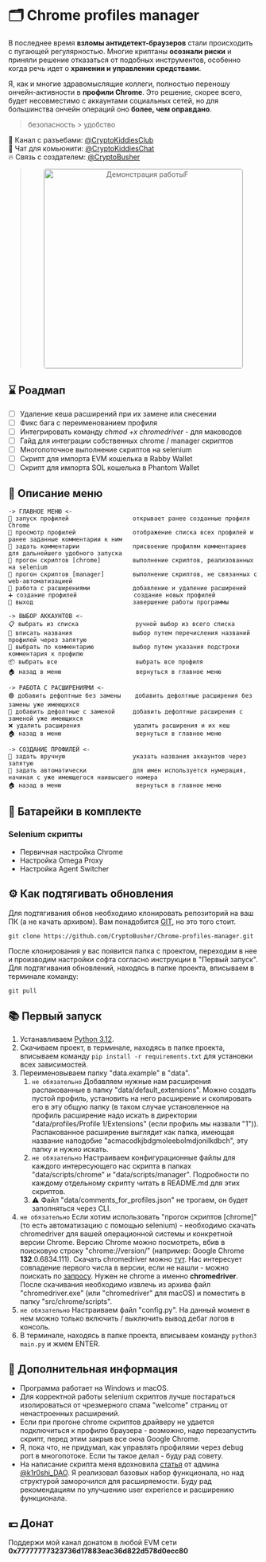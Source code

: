 # 🗂️ Chrome profiles manager

В последнее время **взломы антидетект-браузеров** стали происходить с пугающей регулярностью. Многие криптаны **осознали риски** и приняли решение отказаться от подобных инструментов, особенно когда речь идет о **хранении и управлении средствами**.

Я, как и многие здравомыслящие коллеги, полностью переношу ончейн-активности в **профили Chrome**.
Это решение, скорее всего, будет несовместимо с аккаунтами социальных сетей, но для большинства ончейн операций оно **более, чем оправдано**.  

> безопасность > удобство

🚀 Канал с разъебами: [@CryptoKiddiesClub](https://t.me/CryptoKiddiesClub)  
💬 Чат для комьюнити: [@CryptoKiddiesChat](https://t.me/CryptoKiddiesChat)  
🔥 Связь с создателем: [@CryptoBusher](https://t.me/CryptoBusher)

><p align="center">
>  <img src="assets/demo.gif" width="400" alt="Демонстрация работыF" style="border: 1px solid #ccc; border-radius: 5px;">
></p>

## ⌛ Роадмап
- [ ] Удаление кеша расширений при их замене или снесении
- [ ] Фикс бага с переименованием профиля
- [ ] Интегрировать команду _chmod +x chromedriver_ - для маководов
- [ ] Гайд для интеграции собственных chrome / manager скриптов
- [ ] Многопоточное выполнение скриптов на selenium
- [ ] Скрипт для импорта EVM кошелька в Rabby Wallet
- [ ] Скрипт для импорта SOL кошелька в Phantom Wallet

## 🎯 **Описание меню**

    -> ГЛАВНОЕ МЕНЮ <-
    🚀 запуск профилей                  открывает ранее созданные профиля Chrome
    📖 просмотр профилей                отображение списка всех профилей и ранее заданные комментарии к ним
    📝 задать комментарии               присвоение профилям комментариев для дальнейшего удобного запуска
    🤖 прогон скриптов [chrome]         выполнение скриптов, реализованных на selenium
    🤖 прогон скриптов [manager]        выполнение скриптов, не связанных с web-автоматизацией
    🧩 работа с расширениями            добавление и удаление расширений
    ➕ создание профилей                создание новых профилей
    🚪 выход                            завершение работы программы

    -> ВЫБОР АККАУНТОВ <-
    📋 выбрать из списка                ручной выбор из всего списка
    📝 вписать названия                 выбор путем перечисления названий профилей через запятую
    📒 выбрать по комментарию           выбор путем указания подстроки комментария к профилю
    📦 выбрать все                      выбрать все профиля
    🏠 назад в меню                     вернуться в главное меню

    -> РАБОТА С РАСШИРЕНИЯМИ <-
    🟢 добавить дефолтные без замены    добавить дефолтные расширения без замены уже имеющихся
    🔴 добавить дефолтные с заменой     добавить дефолтные расширения с заменой уже имеющихся
    ❌ удалить расширения               удалить расширения и их кеш
    🏠 назад в меню                     вернуться в главное меню

    -> СОЗДАНИЕ ПРОФИЛЕЙ <-
    📝 задать вручную                   указать названия аккаунтов через запятую
    🤖 задать автоматически             для имен используется нумерация, начиная с уже имеющегося наивысшего номера
    🏠 назад в меню                     вернуться в главное меню

## 🔋 Батарейки в комплекте
### Selenium скрипты
- Первичная настройка Chrome
- Настройка Omega Proxy
- Настройка Agent Switcher

## ⚙️ Как подтягивать обновления
Для подтягивания обнов необходимо клонировать репозиторий на ваш ПК (а не качать архивом). Вам понадобится [GIT](https://git-scm.com/), но это того стоит.
```
git clone https://github.com/CryptoBusher/Chrome-profiles-manager.git
```

После клонирования у вас появится папка с проектом, переходим в нее и производим настройки софта согласно инструкции в "Первый запуск". Для подтягивания обновлений, находясь в папке проекта, вписываем в терминале команду:
```
git pull
```

## 📚 Первый запуск
1. Устанавливаем [Python 3.12](https://www.python.org/downloads/).
2. Скачиваем проект, в терминале, находясь в папке проекта, вписываем команду ```pip install -r requirements.txt``` для установки всех зависимостей.
3. Переименовываем папку "data.example" в "data".
   1. ```не обязательно``` Добавляем нужные нам расширения распакованные в папку "data/default_extensions". Можно создать пустой профиль, установить на него расширение и скопировать его в эту общую папку (в таком случае установленное на профиль расширение надо искать в директории "data/profiles/Profile 1/Extensions" (если профиль мы назвали "1")). Распакованное расширение выглядит как папка, имеющая название наподобие "acmacodkjbdgmoleebolmdjonilkdbch", эту папку и нужно искать.
   2. ```не обязательно``` Настраиваем конфигурационные файлы для каждого интересующего нас скрипта в папках "data/scripts/chrome" и "data/scripts/manager". Подробности по каждому отдельному скрипту читать в README.md для этих скриптов.
   3. ⚠️ Файл "data/comments_for_profiles.json" не трогаем, он будет заполняться через CLI.
4. ```не обязательно``` Если хотим использовать "прогон скриптов [chrome]" (то есть автоматизацию с помощью selenium) - необходимо скачать chromedriver для вашей операционной системы и конкретной версии Chrome. Версию Chrome можно посмотреть, вбив в поисковую строку "chrome://version/" (например: Google Chrome	**132**.0.6834.111). Скачать chromedriver можно [тут](https://googlechromelabs.github.io/chrome-for-testing/). Нас интересует совпадение первого числа в версии, если не нашли - можно поискать по [запросу](https://googlechromelabs.github.io/chrome-for-testing/known-good-versions-with-downloads.json). Нужен не chrome а именно **chromedriver**. После скачивания необходимо извлечь из архива файл "chromedriver.exe" (или "chromedriver" для macOS) и поместить в папку "src/chrome/scripts". 
5. ```не обязательно``` Настраиваем файл "config.py". На данный момент в нем можно только включить / выключить вывод дебаг логов в консоль.
6. В терминале, находясь в папке проекта, вписываем команду ```python3 main.py``` и жмем ENTER.

## 🌵 Дополнительная информация
- Программа работает на Windows и macOS.
- Для корректной работы selenium скриптов лучше постараться изолироваться от чрезмерного спама "welcome" страниц от ненастроенных расширений.
- Если при прогоне chrome скриптов драйверу не удается подключиться к профилю браузера - возможно, надо перезапустить скрипт, перед этим закрыв все окна Google Chrome.
- Я, пока что, не придумал, как управлять профилями через debug port в многопотоке. Если ты такое делал - буду рад совету.
- На написание скрипта меня вдохновила [статья](https://teletype.in/@trupimnepout/GOOGLE_CHROME_GUIDE) от админа [@k1r0shi_DAO](https://t.me/k1r0shi_DAO). Я реализовал базовых набор функционала, но над структурой заморочился для расширяемости. Буду рад рекомендациям по улучшению user experience и расширению функционала.

## 💴 Донат
Поддержи мой канал донатом в любой EVM сети
<b>0x77777777323736d17883eac36d822d578d0ecc80</b>




